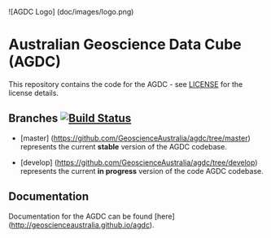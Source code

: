 ![AGDC Logo] (doc/images/logo.png)

# Australian Geoscience Data Cube (AGDC)

This repository contains the code for the AGDC - see [LICENSE](LICENSE) for the license details.


## Branches [![Build Status](https://travis-ci.org/GeoscienceAustralia/agdc.svg?branch=develop)](https://travis-ci.org/GeoscienceAustralia/agdc)

* [master] (https://github.com/GeoscienceAustralia/agdc/tree/master) represents the current **stable** version of the AGDC codebase.

* [develop] (https://github.com/GeoscienceAustralia/agdc/tree/develop) represents the current **in progress** version of the code AGDC codebase.

## Documentation

Documentation for the AGDC can be found [here] (http://geoscienceaustralia.github.io/agdc).




